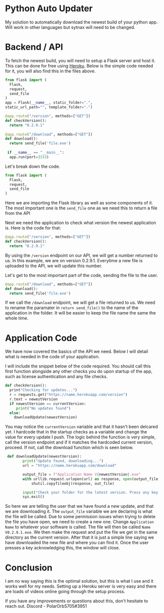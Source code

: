 # Python Auto Updater
My solution to automatically download the newest build of your python app. Will work in other languages but sytnax will need to be changed.

# Backend / API
To fetch the newest build, you will need to setup a Flask server and host it. This can be done for free using [Heroku](https://www.heroku.com). Below is the simple code needed for it, you will also find this in the files above.
```python
from flask import (
  Flask,
  request,
  send_file
)
app = Flask(__name__, static_folder=".",
static_url_path="", template_folder=".")

@app.route("/version", methods=["GET"])
def checkVersion():
  return "0.2.9.1"
  
@app.route("/download", methods=["GET"])
def download():
  return send_file('file.exe')
  
 if __name__ == "__main__":
  app.run(port=3333)
```

Let's break down the code.

```python
from flask import (
  Flask,
  request,
  send_file
)
```
Here we are importing the Flask library as well as some components of it. The most important one is the `send_file` one as we need this to return a file from the API

Next we need the application to check what version the newest application is. Here is the code for that:
```python
@app.route("/version", methods=["GET"])
def checkVersion():
  return "0.2.9.1"
```
By using the `/version` endpoint on our API, we will get a number returned to us. In this example, we are on version 0.2.9.1. Everytime a new file is uploaded to the API, we will update this number.

Let's get to the most important part of the code, sending the file to the user.
```python
@app.route("/download", methods=["GET"])
def download():
  return send_file('file.exe')
```
If we call the `/download` endpoint, we will get a file returned to us. We need to rename the paramater in `return send_file()` to the name of the application in the folder. It will be easier to keep the file name the same the whole time.


# Application Code
We have now covered the basics of the API we need. Below I will detail what is needed in the code of your application.

I will include the snippet below of the code required. You should call this first function alongside any other checks you do upon startup of the app, such as license authentication and any file checks.
```python
def checkVersion():
  print"Checking for updates...")
  r = requests.get("https://name.herokuapp.com/version")
  r.text = newestVersion
  if newestVersion == currentVersion:
     print("No updates found")
  else:
    downloadUpdate(newestVersion)
```
You may notice the `currentVersion` variable and that it hasn't been delcared yet. I hardcode that in the startup checks as a variable and change the value for every update I push. The logic behind the function is very simple, call the version endpoint and if it matches the hardcoded current version, proceed. If not, call the download function which is seen below.

```python
 def downloadUpdate(newestVersion):
        print("Update found, downloading...")
        url = "https://name.herokuapp.com/download"

        output_file = f"Application Name V{newestVersion}.exe"
        with urllib.request.urlopen(url) as response, open(output_file, 'wb') as out_file:
            shutil.copyfileobj(response, out_file)

        input("Check your folder for the latest version. Press any key to close this window...")
        sys.exit()
```
So here we are telling the user that we have found a new update, and that we are downloading it. The `output_file` variable we are declaring is what the file will be called. Due to some permission issues when trying to delete the file you have open, we need to create a new one. Change `Application Name` to whatever your software is called. The file will then be called `Name V0.2.9.1.exe`. We then make the request and put the file we get in the same directory as the current version. After that it is just a simple line saying we have downloaded the new file and where you can find it. Once the user presses a key acknowledging this, the window will close.

# Conclusion
I am no way saying this is the optimal solution, but this is what I use and it works well for my needs. Setting up a Heroku server is very easy and there are loads of videos online going through the setup process. 

If you have any improvements or questions about this, don't hesitate to reach out.
Discord - PolarOrb5705#3951
